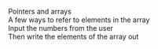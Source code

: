 Pointers and arrays  
A few ways to refer to elements in the array  
Input the numbers from the user  
Then write the elements of the array out
